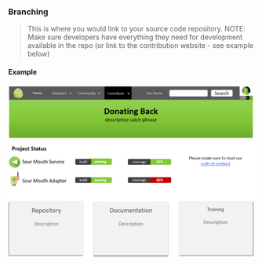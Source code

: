 ### Branching

> This is where you would link to your source code repository. 
> NOTE: Make sure developers have everything they need for development available in the repo (or link to the contribution website - see example below)

#### Example
![Contribution Website](./contribution.png)